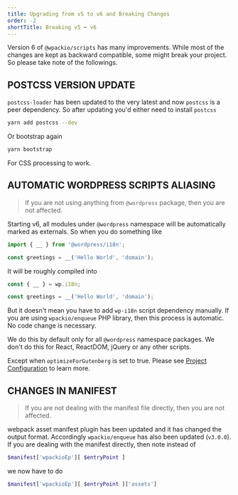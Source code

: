 ```yaml
---
title: Upgrading from v5 to v6 and Breaking Changes
order: -2
shortTitle: Breaking v5 ➡️ v6
---
```


Version 6 of `@wpackio/scripts` has many improvements. While most of the changes
are kept as backward compatible, some might break your project. So please take
note of the followings.

## POSTCSS VERSION UPDATE

`postcss-loader` has been updated to the very latest and now `postcss` is a
peer dependency. So after updating you'd either need to install `postcss`

```bash
yarn add postcss --dev
```

Or bootstrap again

```bash
yarn bootstrap
```

For CSS processing to work.

## AUTOMATIC WORDPRESS SCRIPTS ALIASING

> If you are not using anything from `@wordpress` package, then you are not affected.

Starting v6, all modules under `@wordpress` namespace will be automatically
marked as externals. So when you do something like

```js
import { __ } from '@wordpress/i18n';

const greetings = __('Hello World', 'domain');
```

It will be roughly compiled into

```js
const { __ } = wp.i18n;

const greetings = __('Hello World', 'domain');
```

But it doesn't mean you have to add `wp-i18n` script dependency manually. If you
are using `wpackio/enqueue` PHP library, then this process is automatic. No code
change is necessary.

We do this by default only for all `@wordpress` namespace packages. We don't do
this for React, ReactDOM, jQuery or any other scripts.

Except when `optimizeForGutenberg` is set to true. Please see [Project Configuration](/apis/project-configuration/#optimizeforgutenberg-boolean) to learn more.

## CHANGES IN MANIFEST

> If you are not dealing with the manifest file directly, then you are not affected.

webpack asset manifest plugin has been updated and it has changed the output
format. Accordingly `wpackio/enqueue` has also been updated (`v3.0.0`). If you
are dealing with the manifest directly, then note instead of

```php
$manifest['wpackioEp'][ $entryPoint ]
```

we now have to do

```php
$manifest['wpackioEp'][ $entryPoint ]['assets']
```
